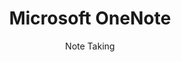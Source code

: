 ---
title: Microsoft OneNote
subtitle: Note Taking
provider: microsoft
order:
    - standard-notes
    - joplin
    - nextcloud-notes
    - handwritten-notes
---